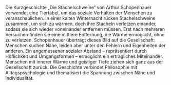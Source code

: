 Die Kurzgeschichte „Die Stachelschweine“ von Arthur Schopenhauer verwendet eine 
Tierfabel, um das soziale Verhalten der Menschen zu veranschaulichen. In einer kalten 
Winternacht rücken Stachelschweine zusammen, um sich zu wärmen, doch ihre Stacheln 
verletzen einander, sodass sie sich wieder voneinander entfernen müssen. Erst nach 
mehreren Versuchen finden sie eine mittlere Entfernung, die Wärme ermöglicht, ohne zu 
verletzen. Schopenhauer überträgt dieses Bild auf die Gesellschaft: Menschen suchen 
Nähe, leiden aber unter den Fehlern und Eigenheiten der anderen. Ein angemessener 
sozialer Abstand – repräsentiert durch Höflichkeit und Umgangsformen – ermöglicht ein 
erträgliches Miteinander. Menschen mit innerer Wärme und geistiger Tiefe ziehen sich ganz 
aus der Gesellschaft zurück. Die Geschichte verbindet Philosophie mit Alltagspsychologie 
und thematisiert die Spannung zwischen Nähe und Individualität. 